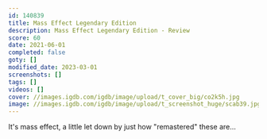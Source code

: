 ```yaml
---
id: 140839
title: Mass Effect Legendary Edition
description: Mass Effect Legendary Edition - Review
score: 60
date: 2021-06-01
completed: false
goty: []
modified_date: 2023-03-01
screenshots: []
tags: []
videos: []
cover: //images.igdb.com/igdb/image/upload/t_cover_big/co2k5h.jpg
image: //images.igdb.com/igdb/image/upload/t_screenshot_huge/scab39.jpg
---
```

It's mass effect, a little let down by just how "remastered" these are...